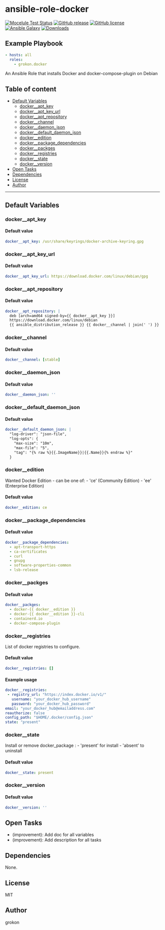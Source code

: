 # ansible-role-docker

[![Mocelule Test Status](https://github.com/Grokon/ansible-role-docker/actions/workflows/molecule.yml/badge.svg?branch=master)](https://github.com/Grokon/ansible-role-docker/actions/workflows/molecule.yml)
[![GitHub release](https://img.shields.io/github/release/Grokon/ansible-role-docker.svg)](https://github.com/Grokon/ansible-role-docker/release)
[![GitHub license](https://img.shields.io/github/license/Grokon/ansible-role-docker.svg)](https://github.com/Grokon/ansible-role-docker/blob/master/LICENSE)
[![Ansible Galaxy](https://img.shields.io/badge/galaxy-grokon.docker-blue.svg)](https://galaxy.ansible.com/grokon/docker/)
[![Downloads](https://img.shields.io/ansible/role/d/grokon.docker)](https://galaxy.ansible.com/grokon/docker/)

## Example Playbook

```yaml
- hosts: all
  roles:
    - grokon.docker
```

An Ansible Role that installs Docker and docker-compose-plugin on Debian

## Table of content

- [Default Variables](#default-variables)
  - [docker__apt_key](#docker__apt_key)
  - [docker__apt_key_url](#docker__apt_key_url)
  - [docker__apt_repository](#docker__apt_repository)
  - [docker__channel](#docker__channel)
  - [docker__daemon_json](#docker__daemon_json)
  - [docker__default_daemon_json](#docker__default_daemon_json)
  - [docker__edition](#docker__edition)
  - [docker__package_dependencies](#docker__package_dependencies)
  - [docker__packges](#docker__packges)
  - [docker__registries](#docker__registries)
  - [docker__state](#docker__state)
  - [docker__version](#docker__version)
- [Open Tasks](#open-tasks)
- [Dependencies](#dependencies)
- [License](#license)
- [Author](#author)

---

## Default Variables

### docker__apt_key

#### Default value

```YAML
docker__apt_key: /usr/share/keyrings/docker-archive-keyring.gpg
```

### docker__apt_key_url

#### Default value

```YAML
docker__apt_key_url: https://download.docker.com/linux/debian/gpg
```

### docker__apt_repository

#### Default value

```YAML
docker__apt_repository: |
  deb [arch=amd64 signed-by={{ docker__apt_key }}]
  https://download.docker.com/linux/debian
  {{ ansible_distribution_release }} {{ docker__channel | join(' ') }}
```

### docker__channel

#### Default value

```YAML
docker__channel: [stable]
```

### docker__daemon_json

#### Default value

```YAML
docker__daemon_json: ''
```

### docker__default_daemon_json

#### Default value

```YAML
docker__default_daemon_json: |
  "log-driver": "json-file",
  "log-opts": {
    "max-size": "10m",
    "max-file": "5",
    "tag": "{% raw %}{{.ImageName}}|{{.Name}}{% endraw %}"
  }
```

### docker__edition

Wanted Docker Edition - can be one of: - 'ce' (Community Edition) - 'ee' (Enterprise Edition)

#### Default value

```YAML
docker__edition: ce
```

### docker__package_dependencies

#### Default value

```YAML
docker__package_dependencies:
  - apt-transport-https
  - ca-certificates
  - curl
  - gnupg
  - software-properties-common
  - lsb-release
```

### docker__packges

#### Default value

```YAML
docker__packges:
  - docker-{{ docker__edition }}
  - docker-{{ docker__edition }}-cli
  - containerd.io
  - docker-compose-plugin
```

### docker__registries

List of docker registries to configure.

#### Default value

```YAML
docker__registries: []
```

#### Example usage

```YAML
docker__registries:
 - registry_url: "https://index.docker.io/v1/"
   username: "your_docker_hub_username"
   password: "your_docker_hub_password"
email: "your_docker_hub@emailaddress.com"
reauthorize: false
config_path: "$HOME/.docker/config.json"
state: "present"
```

### docker__state

Install or remove docker_package : - 'present' for install - 'absent' to uninstall

#### Default value

```YAML
docker__state: present
```

### docker__version

#### Default value

```YAML
docker__version: ''
```


## Open Tasks

- (improvement): Add doc for all variables
- (improvement): Add description for all tasks

## Dependencies

None.

## License

MIT

## Author

grokon
